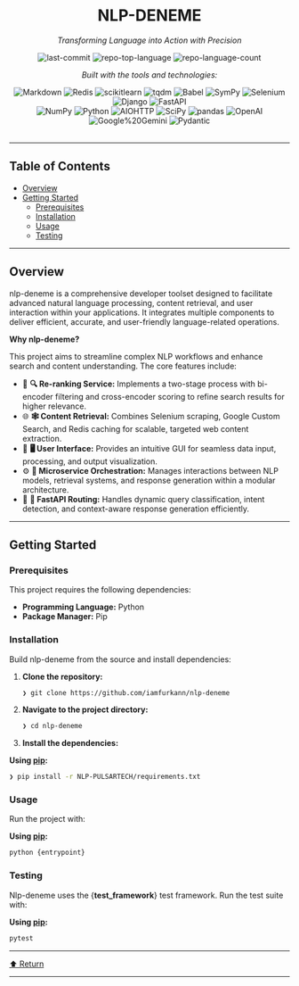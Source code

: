<div id="top">

<!-- HEADER STYLE: CLASSIC -->
<div align="center">


# NLP-DENEME

<em>Transforming Language into Action with Precision</em>

<!-- BADGES -->
<img src="https://img.shields.io/github/last-commit/iamfurkann/nlp-deneme?style=flat&logo=git&logoColor=white&color=0080ff" alt="last-commit">
<img src="https://img.shields.io/github/languages/top/iamfurkann/nlp-deneme?style=flat&color=0080ff" alt="repo-top-language">
<img src="https://img.shields.io/github/languages/count/iamfurkann/nlp-deneme?style=flat&color=0080ff" alt="repo-language-count">

<em>Built with the tools and technologies:</em>

<img src="https://img.shields.io/badge/Markdown-000000.svg?style=flat&logo=Markdown&logoColor=white" alt="Markdown">
<img src="https://img.shields.io/badge/Redis-FF4438.svg?style=flat&logo=Redis&logoColor=white" alt="Redis">
<img src="https://img.shields.io/badge/scikitlearn-F7931E.svg?style=flat&logo=scikit-learn&logoColor=white" alt="scikitlearn">
<img src="https://img.shields.io/badge/tqdm-FFC107.svg?style=flat&logo=tqdm&logoColor=black" alt="tqdm">
<img src="https://img.shields.io/badge/Babel-F9DC3E.svg?style=flat&logo=Babel&logoColor=black" alt="Babel">
<img src="https://img.shields.io/badge/SymPy-3B5526.svg?style=flat&logo=SymPy&logoColor=white" alt="SymPy">
<img src="https://img.shields.io/badge/Selenium-43B02A.svg?style=flat&logo=Selenium&logoColor=white" alt="Selenium">
<img src="https://img.shields.io/badge/Django-092E20.svg?style=flat&logo=Django&logoColor=white" alt="Django">
<img src="https://img.shields.io/badge/FastAPI-009688.svg?style=flat&logo=FastAPI&logoColor=white" alt="FastAPI">
<br>
<img src="https://img.shields.io/badge/NumPy-013243.svg?style=flat&logo=NumPy&logoColor=white" alt="NumPy">
<img src="https://img.shields.io/badge/Python-3776AB.svg?style=flat&logo=Python&logoColor=white" alt="Python">
<img src="https://img.shields.io/badge/AIOHTTP-2C5BB4.svg?style=flat&logo=AIOHTTP&logoColor=white" alt="AIOHTTP">
<img src="https://img.shields.io/badge/SciPy-8CAAE6.svg?style=flat&logo=SciPy&logoColor=white" alt="SciPy">
<img src="https://img.shields.io/badge/pandas-150458.svg?style=flat&logo=pandas&logoColor=white" alt="pandas">
<img src="https://img.shields.io/badge/OpenAI-412991.svg?style=flat&logo=OpenAI&logoColor=white" alt="OpenAI">
<img src="https://img.shields.io/badge/Google%20Gemini-8E75B2.svg?style=flat&logo=Google-Gemini&logoColor=white" alt="Google%20Gemini">
<img src="https://img.shields.io/badge/Pydantic-E92063.svg?style=flat&logo=Pydantic&logoColor=white" alt="Pydantic">

</div>
<br>

---

## Table of Contents

- [Overview](#overview)
- [Getting Started](#getting-started)
    - [Prerequisites](#prerequisites)
    - [Installation](#installation)
    - [Usage](#usage)
    - [Testing](#testing)

---

## Overview

nlp-deneme is a comprehensive developer toolset designed to facilitate advanced natural language processing, content retrieval, and user interaction within your applications. It integrates multiple components to deliver efficient, accurate, and user-friendly language-related operations.

**Why nlp-deneme?**

This project aims to streamline complex NLP workflows and enhance search and content understanding. The core features include:

- 🧩 **🔍 Re-ranking Service:** Implements a two-stage process with bi-encoder filtering and cross-encoder scoring to refine search results for higher relevance.
- 🌐 **🕸️ Content Retrieval:** Combines Selenium scraping, Google Custom Search, and Redis caching for scalable, targeted web content extraction.
- 🎨 **🖥️ User Interface:** Provides an intuitive GUI for seamless data input, processing, and output visualization.
- ⚙️ **🤖 Microservice Orchestration:** Manages interactions between NLP models, retrieval systems, and response generation within a modular architecture.
- 🚀 **🚦 FastAPI Routing:** Handles dynamic query classification, intent detection, and context-aware response generation efficiently.

---

## Getting Started

### Prerequisites

This project requires the following dependencies:

- **Programming Language:** Python
- **Package Manager:** Pip

### Installation

Build nlp-deneme from the source and install dependencies:

1. **Clone the repository:**

    ```sh
    ❯ git clone https://github.com/iamfurkann/nlp-deneme
    ```

2. **Navigate to the project directory:**

    ```sh
    ❯ cd nlp-deneme
    ```

3. **Install the dependencies:**

**Using [pip](https://pypi.org/project/pip/):**

```sh
❯ pip install -r NLP-PULSARTECH/requirements.txt
```

### Usage

Run the project with:

**Using [pip](https://pypi.org/project/pip/):**

```sh
python {entrypoint}
```

### Testing

Nlp-deneme uses the {__test_framework__} test framework. Run the test suite with:

**Using [pip](https://pypi.org/project/pip/):**

```sh
pytest
```

---

<div align="left"><a href="#top">⬆ Return</a></div>

---
